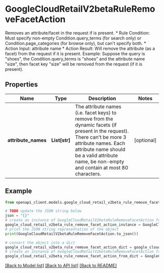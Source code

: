 # GoogleCloudRetailV2betaRuleRemoveFacetAction

Removes an attribute/facet in the request if is present. * Rule Condition: Must specify non-empty Condition.query_terms (for search only) or Condition.page_categories (for browse only), but can't specify both. * Action Input: attribute name * Action Result: Will remove the attribute (as a facet) from the request if it is present. Example: Suppose the query is \"shoes\", the Condition.query_terms is \"shoes\" and the attribute name \"size\", then facet key \"size\" will be removed from the request (if it is present).

## Properties

Name | Type | Description | Notes
------------ | ------------- | ------------- | -------------
**attribute_names** | **List[str]** | The attribute names (i.e. facet keys) to remove from the dynamic facets (if present in the request). There can&#39;t be more 3 attribute names. Each attribute name should be a valid attribute name, be non-empty and contain at most 80 characters. | [optional] 

## Example

```python
from openapi_client.models.google_cloud_retail_v2beta_rule_remove_facet_action import GoogleCloudRetailV2betaRuleRemoveFacetAction

# TODO update the JSON string below
json = "{}"
# create an instance of GoogleCloudRetailV2betaRuleRemoveFacetAction from a JSON string
google_cloud_retail_v2beta_rule_remove_facet_action_instance = GoogleCloudRetailV2betaRuleRemoveFacetAction.from_json(json)
# print the JSON string representation of the object
print(GoogleCloudRetailV2betaRuleRemoveFacetAction.to_json())

# convert the object into a dict
google_cloud_retail_v2beta_rule_remove_facet_action_dict = google_cloud_retail_v2beta_rule_remove_facet_action_instance.to_dict()
# create an instance of GoogleCloudRetailV2betaRuleRemoveFacetAction from a dict
google_cloud_retail_v2beta_rule_remove_facet_action_from_dict = GoogleCloudRetailV2betaRuleRemoveFacetAction.from_dict(google_cloud_retail_v2beta_rule_remove_facet_action_dict)
```
[[Back to Model list]](../README.md#documentation-for-models) [[Back to API list]](../README.md#documentation-for-api-endpoints) [[Back to README]](../README.md)


